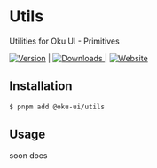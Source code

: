 # Utils
Utilities for Oku UI - Primitives

<span><a href="https://www.npmjs.com/package/@oku-ui/utils "><img src="https://img.shields.io/npm/v/@oku-ui/utils?style=flat&colorA=18181B&colorB=28CF8D" alt="Version"></a> </span> | <span> <a href="https://www.npmjs.com/package/@oku-ui/utils"> <img src="https://img.shields.io/npm/dm/@oku-ui/utils?style=flat&colorA=18181B&colorB=28CF8D" alt="Downloads"> </a> </span> | <span> <a href="https://oku-ui.com/primitives/components/utils"><img src="https://img.shields.io/badge/Open%20Documentation-18181B" alt="Website"></a> </span>

## Installation

```sh
$ pnpm add @oku-ui/utils
```

## Usage

soon docs